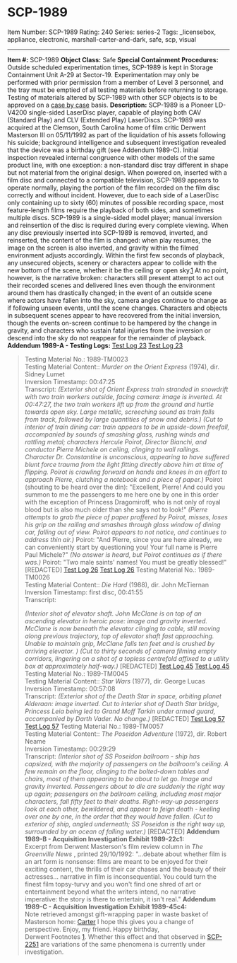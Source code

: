 # SCP-1989
Item Number: SCP-1989
Rating: 240
Series: series-2
Tags: _licensebox, appliance, electronic, marshall-carter-and-dark, safe, scp, visual

---

**Item #:** SCP-1989
**Object Class:** Safe
**Special Containment Procedures:** Outside scheduled experimentation times, SCP-1989 is kept in Storage Containment Unit A-29 at Sector-19. Experimentation may only be performed with prior permission from a member of Level 3 personnel, and the tray must be emptied of all testing materials before returning to storage. Testing of materials altered by SCP-1989 with other SCP objects is to be approved on a [case by case](/scp-1756) basis.
**Description:** SCP-1989 is a Pioneer LD-V4200 single-sided LaserDisc player, capable of playing both CAV (Standard Play) and CLV (Extended Play) LaserDiscs. SCP-1989 was acquired at the Clemson, South Carolina home of film critic Derwent Masterson III on 05/11/1992 as part of the liquidation of his assets following his suicide; background intelligence and subsequent investigation revealed that the device was a birthday gift (see Addendum 1989-C). Initial inspection revealed internal congruence with other models of the same product line, with one exception: a non-standard disc tray different in shape but not material from the original design.
When powered on, inserted with a film disc and connected to a compatible television, SCP-1989 appears to operate normally, playing the portion of the film recorded on the film disc correctly and without incident. However, due to each side of a LaserDisc only containing up to sixty (60) minutes of possible recording space, most feature-length films require the playback of both sides, and sometimes multiple discs. SCP-1989 is a single-sided model player; manual inversion and reinsertion of the disc is required during every complete viewing. When any disc previously inserted into SCP-1989 is removed, inverted, and reinserted, the content of the film is changed: when play resumes, the image on the screen is also inverted, and gravity within the filmed environment adjusts accordingly. Within the first few seconds of playback, any unsecured objects, scenery or characters appear to collide with the new bottom of the scene, whether it be the ceiling or open sky.[1](javascript:;)
At no point, however, is the narrative broken: characters still present attempt to act out their recorded scenes and delivered lines even though the environment around them has drastically changed; in the event of an outside scene where actors have fallen into the sky, camera angles continue to change as if following unseen events, until the scene changes. Characters and objects in subsequent scenes appear to have recovered from the initial inversion, though the events on-screen continue to be hampered by the change in gravity, and characters who sustain fatal injuries from the inversion or descend into the sky do not reappear for the remainder of playback.
**Addendum 1989-A - Testing Logs:**
[Test Log 23](javascript:;)
[Test Log 23](javascript:;)
> Testing Material No.: 1989-TM0023  
>  Testing Material Content:: _Murder on the Orient Express_ (1974), dir. Sidney Lumet  
>  Inversion Timestamp: 00:47:25  
>  Transcript:
> _(Exterior shot of Orient Express train stranded in snowdrift with two train workers outside, facing camera: image is inverted. At 00:47:27, the two train workers lift up from the ground and hurtle towards open sky. Large metallic, screeching sound as train falls from track, followed by large quantities of snow and debris.)_
> _(Cut to interior of train dining car: train appears to be in upside-down freefall, accompanied by sounds of smashing glass, rushing winds and rattling metal; characters Hercule Poirot, Director Bianchi, and conductor Pierre Michele on ceiling, clinging to wall railings. Character Dr. Constantine is unconscious, appearing to have suffered blunt force trauma from the light fitting directly above him at time of flipping. Poirot is crawling forward on hands and knees in an effort to approach Pierre, clutching a notebook and a piece of paper.)_
> Poirot (shouting to be heard over the din): "Excellent, Pierre! And could you summon to me the passengers to me here one by one in this order with the exception of Princess Dragomiroff, who is not only of royal blood but is also much older than she says not to look!"
> _(Pierre attempts to grab the piece of paper proffered by Poirot, misses, loses his grip on the railing and smashes through glass window of dining car, falling out of view. Poirot appears to not notice, and continues to address thin air.)_
> Poirot: "And Pierre, since you are here already, we can conveniently start by questioning you! Your full name is Pierre Paul Michele?"
> _(No answer is heard, but Poirot continues as if there was.)_
> Poirot: "Two male saints' names! You must be greatly blessed!"
> [REDACTED]
[Test Log 26](javascript:;)
[Test Log 26](javascript:;)
> Testing Material No.: 1989-TM0026  
>  Testing Material Content:: _Die Hard_ (1988), dir. John McTiernan  
>  Inversion Timestamp: first disc, 00:41:55  
>  Transcript:  
>    
>  _(Interior shot of elevator shaft. John McClane is on top of an ascending elevator in heroic pose: image and gravity inverted. McClane is now beneath the elevator clinging to cable, still moving along previous trajectory, top of elevator shaft fast approaching. Unable to maintain grip, McClane falls ten feet and is crushed by arriving elevator. )_
> _(Cut to thirty seconds of camera filming empty corridors, lingering on a shot of a topless centrefold affixed to a utility box at approximately half-way.)_
> [REDACTED]
[Test Log 45](javascript:;)
[Test Log 45](javascript:;)
> Testing Material No.: 1989-TM0045  
>  Testing Material Content:: _Star Wars_ (1977), dir. George Lucas  
>  Inversion Timestamp: 00:57:08  
>  Transcript:
> _(Exterior shot of the Death Star in space, orbiting planet Alderaan: image inverted. Cut to interior shot of Death Star bridge, Princess Leia being led to Grand Moff Tarkin under armed guard, accompanied by Darth Vader. No change.)_
> [REDACTED]
[Test Log 57](javascript:;)
[Test Log 57](javascript:;)
> Testing Material No.: 1989-TM0057  
>  Testing Material Content:: _The Poseidon Adventure_ (1972), dir. Robert Neame  
>  Inversion Timestamp: 00:29:29  
>  Transcript:
> _(Interior shot of SS Poseidon ballroom - ship has capsized, with the majority of passengers on the ballroom's ceiling. A few remain on the floor, clinging to the bolted-down tables and chairs, most of them appearing to be about to let go. Image and gravity inverted. Passengers about to die are suddenly the right way up again; passengers on the ballroom ceiling, including most major characters, fall fifty feet to their deaths. Right-way-up passengers look at each other, bewildered, and appear to feign death - keeling over one by one, in the order that they would have fallen._
> _(Cut to exterior of ship, angled underneath; SS Poseidon is the right way up, surrounded by an ocean of falling water.)_
> [REDACTED]
**Addendum 1989-B - Acquisition Investigation Exhibit 1989-22c1:**  
Excerpt from Derwent Masterson's film review column in _The Greenville News_ , printed 29/10/1992:
> "…debate about whether film is an art form is nonsense: films are meant to be enjoyed for their exciting content, the thrills of their car chases and the beauty of their actresses… narrative in film is inconsequential. You could turn the finest film topsy-turvy and you won't find one shred of art or entertainment beyond what the writers intend, no narrative imperative: the story is there to entertain, it isn't real."
**Addendum 1989-C - Acquisition Investigation Exhibit 1989-45c4:**  
Note retrieved amongst gift-wrapping paper in waste basket of Masterson home:
> [Carter](/marshall-carter-and-dark-hub)
> I hope this gives you a change of perspective. Enjoy, my friend.
> Happy birthday,  
>  Derwent
Footnotes
[1](javascript:;). Whether this effect and that observed in [SCP-2251](/scp-2251) are variations of the same phenomena is currently under investigation.